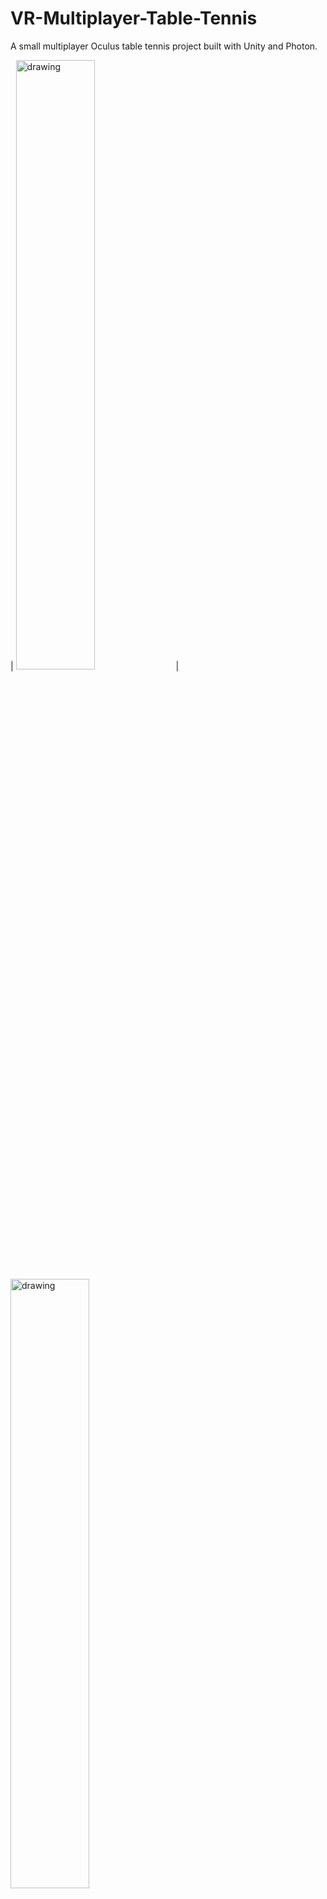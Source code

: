 # VR-Multiplayer-Table-Tennis
A small multiplayer Oculus table tennis project built with Unity and Photon.

| <img src="https://contentfish-frontend.s3.eu-west-2.amazonaws.com/assets/VR_TT_1.png" alt="drawing" width="50%"/> | <img src="https://contentfish-frontend.s3.eu-west-2.amazonaws.com/assets/VR_TT_1.png" alt="drawing" width="50%"/>

![alt text](https://contentfish-frontend.s3.eu-west-2.amazonaws.com/assets/VR_TT_1.png)

![alt text](https://contentfish-frontend.s3.eu-west-2.amazonaws.com/assets/VR_TT_2.png)

![alt text](https://contentfish-frontend.s3.eu-west-2.amazonaws.com/assets/VR_TT_3.png)

![alt text](https://contentfish-frontend.s3.eu-west-2.amazonaws.com/assets/VR_TT_4.png)
